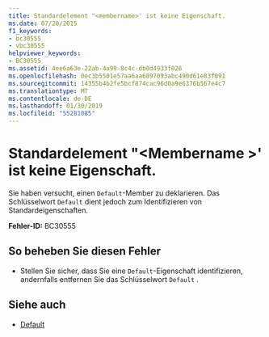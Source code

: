 ```yaml
---
title: Standardelement "<membername>' ist keine Eigenschaft.
ms.date: 07/20/2015
f1_keywords:
- bc30555
- vbc30555
helpviewer_keywords:
- BC30555
ms.assetid: 4ee6a63e-22ab-4a99-8c4c-db0d4933f026
ms.openlocfilehash: 0ec3b5501e57aa6aa6897093abc490d61e83f091
ms.sourcegitcommit: 14355b4b2fe5bcf874cac96d0a9e6376b567e4c7
ms.translationtype: MT
ms.contentlocale: de-DE
ms.lasthandoff: 01/30/2019
ms.locfileid: "55281085"
---
```

# <a name="default-member-membername-is-not-a-property"></a>Standardelement "\<Membername >' ist keine Eigenschaft.
Sie haben versucht, einen `Default`-Member zu deklarieren. Das Schlüsselwort `Default` dient jedoch zum Identifizieren von Standardeigenschaften.  
  
 **Fehler-ID:** BC30555  
  
## <a name="to-correct-this-error"></a>So beheben Sie diesen Fehler  
  
-   Stellen Sie sicher, dass Sie eine `Default`-Eigenschaft identifizieren, andernfalls entfernen Sie das Schlüsselwort `Default` .  
  
## <a name="see-also"></a>Siehe auch
- [Default](../../visual-basic/language-reference/modifiers/default.md)
